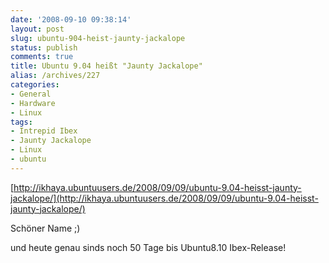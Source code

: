 ```yaml
---
date: '2008-09-10 09:38:14'
layout: post
slug: ubuntu-904-heist-jaunty-jackalope
status: publish
comments: true
title: Ubuntu 9.04 heißt "Jaunty Jackalope"
alias: /archives/227
categories:
- General
- Hardware
- Linux
tags:
- Intrepid Ibex
- Jaunty Jackalope
- Linux
- ubuntu
---
```


[http://ikhaya.ubuntuusers.de/2008/09/09/ubuntu-9.04-heisst-jaunty-jackalope/](http://ikhaya.ubuntuusers.de/2008/09/09/ubuntu-9.04-heisst-jaunty-jackalope/)

Schöner Name ;)

und heute genau sinds noch 50 Tage bis Ubuntu8.10 Ibex-Release!
